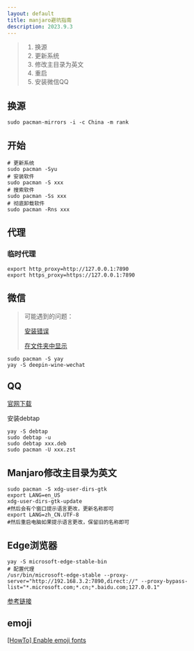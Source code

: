 ```yaml
---
layout: default
title: manjaro避坑指南
description: 2023.9.3
---
```


> 1. 换源
> 2. 更新系统
> 3. 修改主目录为英文
> 4. 重启
> 5. 安装微信QQ

## 换源

```shell
sudo pacman-mirrors -i -c China -m rank
```

## 开始

```shell
# 更新系统
sudo pacman -Syu
# 安装软件
sudo pacman -S xxx
# 搜索软件
sudo pacman -Ss xxx
# 彻底卸载软件
sudo pacman -Rns xxx
```

## 代理

### 临时代理

```shell
export http_proxy=http://127.0.0.1:7890
export https_proxy=https://127.0.0.1:7890
```

## 微信
> 可能遇到的问题：
> 
> [安装错误](https://github.com/vufa/deepin-wine-wechat-arch/issues/271)
> 
> [在文件夹中显示](https://github.com/vufa/deepin-wine-wechat-arch/issues/273)

```shell
sudo pacman -S yay
yay -S deepin-wine-wechat
```

## QQ

[官网下载](https://im.qq.com)

安装debtap
```shell
yay -S debtap
sudo debtap -u
sudo debtap xxx.deb
sudo pacman -U xxx.zst
```

## Manjaro修改主目录为英文

```shell
sudo pacman -S xdg-user-dirs-gtk
export LANG=en_US
xdg-user-dirs-gtk-update
#然后会有个窗口提示语言更改，更新名称即可
export LANG=zh_CN.UTF-8
#然后重启电脑如果提示语言更改，保留旧的名称即可
```

## Edge浏览器

```shell
yay -S microsoft-edge-stable-bin
# 配置代理
/usr/bin/microsoft-edge-stable --proxy-server="http://192.168.3.2:7890,direct://" --proxy-bypass-list="*.microsoft.com;*.cn;*.baidu.com;127.0.0.1"
```
[参考链接](https://learn.microsoft.com/zh-cn/deployedge/edge-learnmore-cmdline-options-proxy-settings)

## emoji

[[HowTo] Enable emoji fonts](https://forum.manjaro.org/t/howto-enable-emoji-fonts/36695)